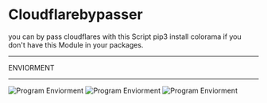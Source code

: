 # Cloudflarebypasser
you can by pass cloudflares with this Script
pip3 install colorama if you don't have this Module in your packages.

*****************
ENVIORMENT
*****************

![Program Enviorment](https://github.com/zerodey/Cloudflarebypasser/blob/main/1.png)
![Program Enviorment](https://github.com/zerodey/Cloudflarebypasser/blob/main/2.png)
![Program Enviorment](https://github.com/zerodey/Cloudflarebypasser/blob/main/3.png)
